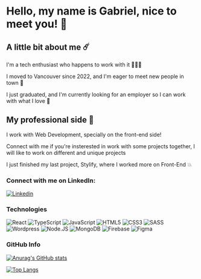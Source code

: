 # Hello, my name is Gabriel, nice to meet you! 🙂

## A little bit about me ☄️

I'm a tech enthusiast who happens to work with it 🧑🏽‍💻

I moved to Vancouver since 2022, and I'm eager to meet new people in town 🍁

I just graduated, and I'm currently looking for an employer so I can work with what I love 👀

## My professional side 🧠
I work with Web Development, specially on the front-end side!

Connect with me if you're insterested in work with some projects together, I will like to work on different and unique projects

I just finished my last project, Stylify, where I worked more on Front-End 💥

### Connect with me on LinkedIn:
[![Linkedin](https://img.shields.io/badge/LinkedIn-0077B5?style=for-the-badge&logo=linkedin&logoColor=white)](https://www.linkedin.com/in/gabriel-silvestre-dev/)

### Technologies

![React](https://img.shields.io/badge/React-20232A?style=for-the-badge&logo=react&logoColor=61DAFB)
![TypeScript](https://img.shields.io/badge/TypeScript-007ACC?style=for-the-badge&logo=typescript&logoColor=white)
![JavaScript](https://img.shields.io/badge/JavaScript-323330?style=for-the-badge&logo=javascript&logoColor=F7DF1E)
![HTML5](https://img.shields.io/badge/HTML5-E34F26?style=for-the-badge&logo=html5&logoColor=white)
![CSS3](https://img.shields.io/badge/CSS3-1572B6?style=for-the-badge&logo=css3&logoColor=white)
![SASS](https://img.shields.io/badge/Sass-CC6699?style=for-the-badge&logo=sass&logoColor=white)
![Wordpress](https://img.shields.io/badge/Wordpress-21759B?style=for-the-badge&logo=wordpress&logoColor=white)
![Node.JS](https://img.shields.io/badge/Node.js-339933?style=for-the-badge&logo=nodedotjs&logoColor=white)
![MongoDB](https://img.shields.io/badge/MongoDB-4EA94B?style=for-the-badge&logo=mongodb&logoColor=white)
![Firebase](https://img.shields.io/badge/firebase-ffca28?style=for-the-badge&logo=firebase&logoColor=black)
![Figma](https://img.shields.io/badge/Figma-F24E1E?style=for-the-badge&logo=figma&logoColor=white)

### GitHub Info

[![Anurag's GitHub stats](https://github-readme-stats.vercel.app/api?username=gabrieldiasls&show_icons=true&theme=dark)](https://github.com/anuraghazra/github-readme-stats)

[![Top Langs](https://github-readme-stats.vercel.app/api/top-langs/?username=gabrieldiasls&layout=compact&theme=dark)](https://github.com/anuraghazra/github-readme-stats)

